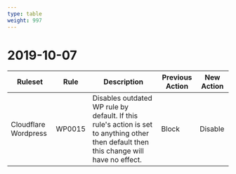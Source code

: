 ```yaml
---
type: table
weight: 997
---
```


# 2019-10-07

<TableWrap><table style="width: 100%">

<thead>
  <tr>
    <th>Ruleset</th>
    <th>Rule</th>
    <th>Description</th>
    <th>Previous Action</th>
    <th>New Action</th>
  </tr>
</thead>
<tbody>
  <tr>
    <td>Cloudflare Wordpress</td>
    <td>WP0015</td>
    <td>
      Disables outdated WP rule by default. If this rule's action is set to anything other then
      default then this change will have no effect.
    </td>
    <td>Block</td>
    <td>Disable</td>
  </tr>
</tbody>

</table></TableWrap>
